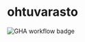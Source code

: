 # ohtuvarasto

![GHA workflow badge](https://github.com/paulikarels/ohtuvarasto/workflows/CI/badge.svg)
